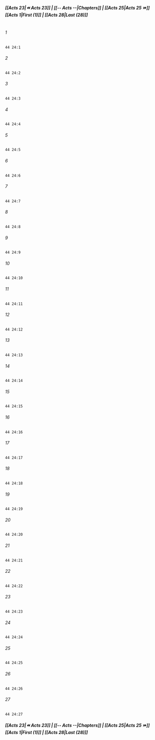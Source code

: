 
##### **[[Acts 23|⏪ Acts 23]] | [[-- Acts --|Chapters]] | [[Acts 25|Acts 25 ⏩]]**<br>**[[Acts 1|First (1)]] | [[Acts 28|Last (28)]]**<br><br>

###### 1
``` verse
44 24:1
```
###### 2
``` verse
44 24:2
```
###### 3
``` verse
44 24:3
```
###### 4
``` verse
44 24:4
```
###### 5
``` verse
44 24:5
```
###### 6
``` verse
44 24:6
```
###### 7
``` verse
44 24:7
```
###### 8
``` verse
44 24:8
```
###### 9
``` verse
44 24:9
```
###### 10
``` verse
44 24:10
```
###### 11
``` verse
44 24:11
```
###### 12
``` verse
44 24:12
```
###### 13
``` verse
44 24:13
```
###### 14
``` verse
44 24:14
```
###### 15
``` verse
44 24:15
```
###### 16
``` verse
44 24:16
```
###### 17
``` verse
44 24:17
```
###### 18
``` verse
44 24:18
```
###### 19
``` verse
44 24:19
```
###### 20
``` verse
44 24:20
```
###### 21
``` verse
44 24:21
```
###### 22
``` verse
44 24:22
```
###### 23
``` verse
44 24:23
```
###### 24
``` verse
44 24:24
```
###### 25
``` verse
44 24:25
```
###### 26
``` verse
44 24:26
```
###### 27
``` verse
44 24:27
```

##### **[[Acts 23|⏪ Acts 23]] | [[-- Acts --|Chapters]] | [[Acts 25|Acts 25 ⏩]]**<br>**[[Acts 1|First (1)]] | [[Acts 28|Last (28)]]**
